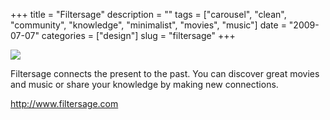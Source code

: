 +++
title = "Filtersage"
description = ""
tags = ["carousel", "clean", "community", "knowledge", "minimalist", "movies", "music"]
date = "2009-07-07"
categories = ["design"]
slug = "filtersage"
+++


 

  <div id="screens-thumbs" class="clearfix">
    <div class="txt-center" id="design-submission"><a href="http://www.filtersage.com/"><img id='bluga-thumbnail-1799' class='bluga-thumbnail large' src='http://media.konigi.com/bluga/
wt4a5317318d2b7_0.jpg'/></a></div>  
  </div>   
<p>Filtersage connects the present to the past. You can discover great movies and music or share your knowledge by making new connections. </p>
<p><a href="http://www.filtersage.com/">http://www.filtersage.com</a></p>




